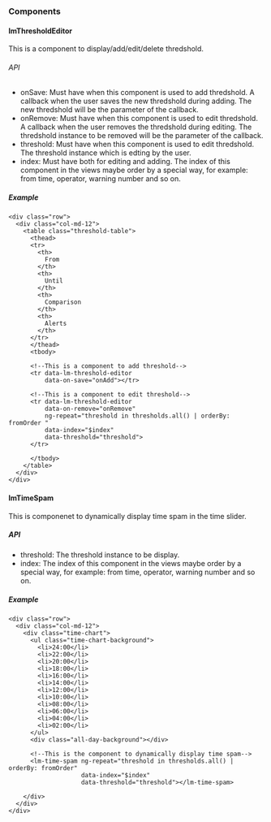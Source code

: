 ### Components

#### lmThresholdEditor

This is a component to display/add/edit/delete thredshold.

###### API

* onSave: Must have when this component is used to add thredshold. A callback when the user saves the new thredshold during adding. The new thredshold will be the parameter of the callback.
* onRemove: Must have when this component is used to edit thredshold. A callback when the user removes the thredshold during editing. The thredshold instance to be removed will be the parameter of the callback.
* threshold: Must have when this component is used to edit thredshold. The threshold instance which is edting by the user.
* index: Must have both for editing and adding. The index of this component in the views maybe order by a special way, for example: from time, operator, warning number and so on.

##### Example

	<div class="row">
	  <div class="col-md-12">
	    <table class="threshold-table">
	      <thead>
	      <tr>
	        <th>
	          From
	        </th>
	        <th>
	          Until
	        </th>
	        <th>
	          Comparison
	        </th>
	        <th>
	          Alerts
	        </th>
	      </tr>
	      </thead>
	      <tbody>
	      
	      <!--This is a component to add threshold-->
	      <tr data-lm-threshold-editor
	          data-on-save="onAdd"></tr>
	      
	      <!--This is a component to edit threshold-->
	      <tr data-lm-threshold-editor
	          data-on-remove="onRemove"
	          ng-repeat="threshold in thresholds.all() | orderBy: fromOrder "
	          data-index="$index"
	          data-threshold="threshold">
	      </tr>
	      
	      </tbody>
	    </table>
	  </div>
	</div>


#### lmTimeSpam

This is componenet to dynamically display time spam in the time slider.

##### API

* threshold: The threshold instance to be display.
* index: The index of this component in the views maybe order by a special way, for example: from time, operator, warning number and so on.

##### Example

	<div class="row">
	  <div class="col-md-12">
	    <div class="time-chart">
	      <ul class="time-chart-background">
	        <li>24:00</li>
	        <li>22:00</li>
	        <li>20:00</li>
	        <li>18:00</li>
	        <li>16:00</li>
	        <li>14:00</li>
	        <li>12:00</li>
	        <li>10:00</li>
	        <li>08:00</li>
	        <li>06:00</li>
	        <li>04:00</li>
	        <li>02:00</li>
	      </ul>
	      <div class="all-day-background"></div>
	      
	      <!--This is the component to dynamically display time spam-->
	      <lm-time-spam ng-repeat="threshold in thresholds.all() | orderBy: fromOrder"
	                    data-index="$index"
	                    data-threshold="threshold"></lm-time-spam>
	      
	    </div>
	  </div>
	</div>